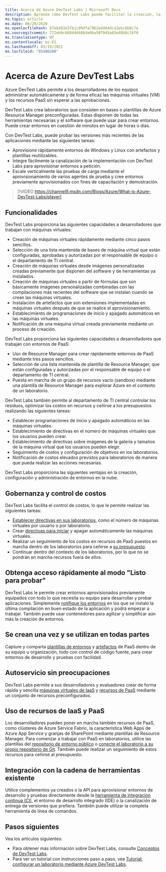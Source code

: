 ```yaml
---
title: Acerca de Azure DevTest Labs | Microsoft Docs
description: Aprenda cómo DevTest Labs puede facilitar la creación, la administración y la supervisión de máquinas virtuales de Azure
ms.topic: article
ms.date: 06/20/2020
ms.openlocfilehash: b7e6493e5fb1c99dfa7962ed464dca3ebc6b0c7e
ms.sourcegitcommit: 772eb9c6684dd4864e0ba507945a83e48b8c16f0
ms.translationtype: HT
ms.contentlocale: es-ES
ms.lasthandoff: 03/19/2021
ms.locfileid: "85480208"
---
```

# <a name="about-azure-devtest-labs"></a>Acerca de Azure DevTest Labs
Azure DevTest Labs permite a los desarrolladores de los equipos administrar automáticamente y de forma eficaz las máquinas virtuales (VM) y los recursos PaaS sin esperar a las aprobaciones.

DevTest Labs crea laboratorios que consisten en bases o plantillas de Azure Resource Manager preconfiguradas. Estas disponen de todas las herramientas necesarias y el software que puede usar para crear entornos. Puede crear entornos en cuestión de minutos en lugar de horas o días.

Con DevTest Labs, puede probar las versiones más recientes de las aplicaciones mediante las siguientes tareas:

- Aprovisione rápidamente entornos de Windows y Linux con artefactos y plantillas reutilizables.
- Integre fácilmente la canalización de la implementación con DevTest Labs para aprovisionar entornos a petición.
- Escale verticalmente las pruebas de carga mediante el aprovisionamiento de varios agentes de prueba y cree entornos previamente aprovisionados con fines de capacitación y demostración.

> [!VIDEO https://channel9.msdn.com/Blogs/Azure/What-is-Azure-DevTest-Labs/player]

## <a name="capabilities"></a>Funcionalidades
DevTest Labs proporciona las siguientes capacidades a desarrolladores que trabajan con máquinas virtuales:

- Creación de máquinas virtuales rápidamente mediante cinco pasos sencillos.
- Selección de una lista mantenida de bases de máquina virtual que están configuradas, aprobadas y autorizadas por el responsable de equipo o el departamento de TI central.
- Creación de máquinas virtuales desde imágenes personalizadas creadas previamente que disponen del software y de herramientas ya instalados. 
- Creación de máquinas virtuales a partir de fórmulas que son básicamente imágenes personalizadas combinadas con las compilaciones más recientes del software que se instalan cuando se crean las máquinas virtuales. 
- Instalación de artefactos que son extensiones implementadas en máquinas virtuales después de que se realice el aprovisionamiento.
- Establecimiento de programaciones de inicio y apagado automáticos en las máquinas virtuales.
- Notificación de una máquina virtual creada previamente mediante un proceso de creación.

DevTest Labs proporciona las siguientes capacidades a desarrolladores que trabajan con entornos de PaaS:

- Uso de Resource Manager para crear rápidamente entornos de PaaS mediante tres pasos sencillos.
- Selección de una lista mantenida de plantilla de Resource Manager, que están configuradas y autorizadas por el responsable de equipo o el departamento de TI central.
- Puesta en marcha de un grupo de recursos vacío (sandbox) mediante una plantilla de Resource Manager para explorar Azure en el contexto de un laboratorio.

DevTest Labs también permite al departamento de TI central controlar los residuos, optimizar los costos en recursos y ceñirse a los presupuestos realizando las siguientes tareas:  

- Establecer programaciones de inicio y apagado automáticos en las máquinas virtuales.
- Establecimiento de directivas en el número de máquinas virtuales que los usuarios pueden crear.
- Establecimiento de directivas sobre imágenes de la galería y tamaños de la máquina virtual que los usuarios pueden elegir.
- Seguimiento de costos y configuración de objetivos en los laboratorios.
- Notificación de costos elevados previstos para laboratorios de manera que pueda realizar las acciones necesarias.

DevTest Labs proporciona las siguientes ventajas en la creación, configuración y administración de entornos en la nube.

## <a name="cost-control-and-governance"></a>Gobernanza y control de costos
DevTest Labs facilita el control de costos, lo que le permite realizar las siguientes tareas:

- [Establecer directivas en sus laboratorios](devtest-lab-set-lab-policy.md), como el número de máquinas virtuales por usuario o por laboratorio. 
- Crear [directivas para iniciar](devtest-lab-set-lab-policy.md) y apagar automáticamente las máquinas virtuales.
- Realizar un seguimiento de los costos en recursos de PaaS puestos en marcha dentro de los laboratorios para ceñirse a [su presupuesto](devtest-lab-configure-cost-management.md).
- Continuar dentro del contexto de los laboratorios, por lo que no se pondrán en marcha recursos fuera de ellos.

## <a name="quickly-get-to-ready-to-test"></a>Obtenga acceso rápidamente al modo "Listo para probar"
DevTest Labs le permite crear entornos aprovisionados previamente equipados con todo lo que necesita su equipo para desarrollar y probar aplicaciones. Simplemente [notifique los entornos](devtest-lab-add-claimable-vm.md) en los que se instaló la última compilación en buen estado de la aplicación y podrá empezar a trabajar. También puede usar contenedores para agilizar y simplificar aún más la creación de entornos.

## <a name="create-once-use-everywhere"></a>Se crean una vez y se utilizan en todas partes
Capture y comparta [plantillas de entornos](devtest-lab-create-environment-from-arm.md) y [artefactos](add-artifact-repository.md) de PaaS dentro de su equipo u organización, todo con control de código fuente, para crear entornos de desarrollo y pruebas con facilidad.

## <a name="worry-free-self-service"></a>Autoservicio sin preocupaciones
DevTest Labs permite a sus desarrolladores y evaluadores crear de forma rápida y sencilla [máquinas virtuales de IaaS](devtest-lab-add-vm.md) y [recursos de PaaS](devtest-lab-create-environment-from-arm.md) mediante un conjunto de recursos preconfigurados.

## <a name="use-iaas-and-paas-resources"></a>Uso de recursos de IaaS y PaaS 
Los desarrolladores pueden poner en marcha también recursos de PaaS, como clústeres de Azure Service Fabric, la característica Web Apps de Azure App Service y granjas de SharePoint mediante plantillas de Resource Manager. Para comenzar a trabajar con PaaS en laboratorios, utilice las plantillas del [repositorio de entorno público](devtest-lab-configure-use-public-environments.md) o [conecte el laboratorio a su propio repositorio de Git](devtest-lab-create-environment-from-arm.md#configure-your-own-template-repositories). También puede realizar un seguimiento de estos recursos para ceñirse al presupuesto.

## <a name="integrate-with-your-existing-toolchain"></a>Integración con la cadena de herramientas existente
Utilice complementos ya creados o la API para aprovisionar entornos de desarrollo y pruebas directamente desde la [herramienta de integración continua (CI)](devtest-lab-integrate-ci-cd.md), el entorno de desarrollo integrado (IDE) o la canalización de entrega de versiones que prefiera. También puede utilizar la completa herramienta de línea de comandos.

## <a name="next-steps"></a>Pasos siguientes
Vea los artículos siguientes:

- Para obtener más información sobre DevTest Labs, consulte [Conceptos de DevTest Labs](devtest-lab-concepts.md).
- Para ver un tutorial con instrucciones paso a paso, vea [Tutorial: configurar un laboratorio mediante Azure DevTest Labs](tutorial-create-custom-lab.md).